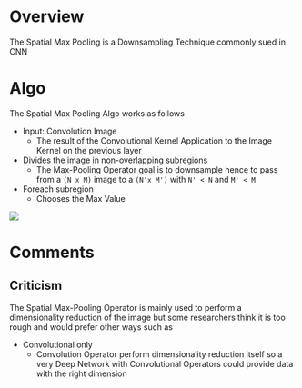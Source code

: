 
# Overview 

The Spatial Max Pooling is a Downsampling Technique commonly sued in CNN 

# Algo 

The Spatial Max Pooling Algo works as follows 
- Input: Convolution Image 
  - The result of the Convolutional Kernel Application to the Image Kernel on the previous layer 
- Divides the image in non-overlapping subregions 
  - The Max-Pooling Operator goal is to downsample hence to pass from a `(N x M)` image to a `(N'x M')` with `N' < N` and `M' < M`
- Foreach subregion 
  - Chooses the Max Value 

<img src="http://cs231n.github.io/assets/cnn/maxpool.jpeg"/>



# Comments 

## Criticism 

The Spatial Max-Pooling Operator is mainly used to perform a dimensionality reduction of the image but some researchers think it is too rough and would prefer other ways such as 
- Convolutional only 
  - Convolution Operator perform dimensionality reduction itself so a very Deep Network with Convolutional Operators could provide data with the right dimension 






